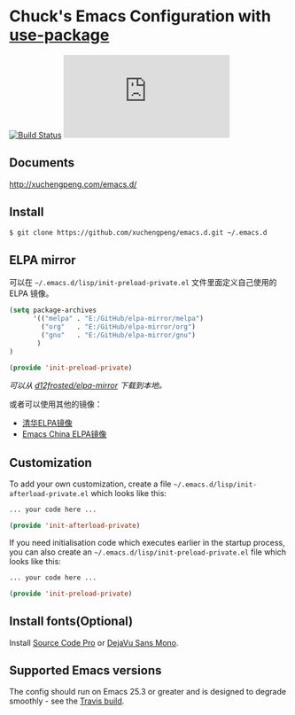 # Chuck's Emacs Configuration with [use-package](https://github.com/jwiegley/use-package)

[![Build Status](https://travis-ci.org/xuchengpeng/emacs.d.svg?branch=master)](https://travis-ci.org/xuchengpeng/emacs.d)
[![](https://tokei.rs/b1/github/xuchengpeng/emacs.d?category=lines)](https://github.com/xuchengpeng/emacs.d)

## Documents

http://xuchengpeng.com/emacs.d/

## Install

```sh
$ git clone https://github.com/xuchengpeng/emacs.d.git ~/.emacs.d
```

## ELPA mirror
可以在 `~/.emacs.d/lisp/init-preload-private.el` 文件里面定义自己使用的 ELPA 镜像。
```el
(setq package-archives
      '(("melpa" . "E:/GitHub/elpa-mirror/melpa")
        ("org"   . "E:/GitHub/elpa-mirror/org")
        ("gnu"   . "E:/GitHub/elpa-mirror/gnu")
       )
)

(provide 'init-preload-private)
```
*可以从 [d12frosted/elpa-mirror](https://github.com/d12frosted/elpa-mirror) 下载到本地。*

或者可以使用其他的镜像：

* [清华ELPA镜像](https://mirror.tuna.tsinghua.edu.cn/help/elpa/)
* [Emacs China ELPA镜像](https://elpa.emacs-china.org/)

## Customization

To add your own customization,  create a file `~/.emacs.d/lisp/init-afterload-private.el` which looks like this:
```el
... your code here ...

(provide 'init-afterload-private)
```

If you need initialisation code which executes earlier in the startup process, you can also create an `~/.emacs.d/lisp/init-preload-private.el` file which looks like this:
```el
... your code here ...

(provide 'init-preload-private)
```

## Install fonts(Optional)

Install [Source Code Pro](https://github.com/adobe-fonts/source-code-pro) or [DejaVu Sans Mono](https://dejavu-fonts.github.io/).

## Supported Emacs versions

The config should run on Emacs 25.3 or greater and is designed to degrade smoothly - see the [Travis build](https://travis-ci.org/xuchengpeng/emacs.d).
